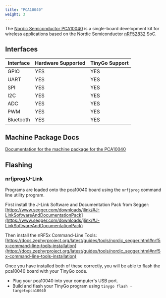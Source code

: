 ```yaml
---
title: "PCA10040"
weight: 3
---
```


The [Nordic Semiconductor PCA10040](https://www.nordicsemi.com/eng/Products/Bluetooth-low-energy/nRF52-DK) is a single-board development kit for wireless applications based on the Nordic Semiconductor [nRF52832](https://www.nordicsemi.com/eng/Products/Bluetooth-low-energy/nRF52832) SoC.

## Interfaces

| Interface | Hardware Supported | TinyGo Support |
| --------- | ------------- | ----- |
| GPIO      | YES | YES |
| UART      | YES | YES |
| SPI      | YES | YES |
| I2C      | YES | YES |
| ADC      | YES | YES |
| PWM      | YES | YES |
| Bluetooth      | YES | YES |

## Machine Package Docs

[Documentation for the machine package for the PCA10040](../machine/pca10040)

## Flashing

### nrfjprog/J-Link

Programs are loaded onto the pca10040 board using the `nrfjprog` command line utility program.

First install the J-Link Software and Documentation Pack from Segger: [https://www.segger.com/downloads/jlink/#J-LinkSoftwareAndDocumentationPack](https://www.segger.com/downloads/jlink/#J-LinkSoftwareAndDocumentationPack)

Then install the nRF5x Command-Line Tools: [https://docs.zephyrproject.org/latest/guides/tools/nordic_segger.html#nrf5x-command-line-tools-installation](https://docs.zephyrproject.org/latest/guides/tools/nordic_segger.html#nrf5x-command-line-tools-installation)

Once you have installed both of these correctly, you will be able to flash the pca10040 board with your TinyGo code.

- Plug your pca10040 into your computer's USB port.
- Build and flash your TinyGo program using `tinygo flash -target=pca10040`
